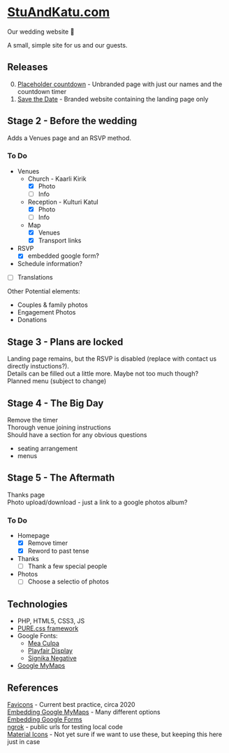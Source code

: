 # [StuAndKatu.com](https://stuandkatu.com)

Our wedding website 💍

A small, simple site for us and our guests.

## Releases

0. [Placeholder countdown](https://github.com/solpyro/wedding/releases/tag/0.1.2) - Unbranded page with just our names and the countdown timer
1. [Save the Date](https://github.com/solpyro/wedding/releases/tag/1.0.0) - Branded website containing the landing page only

## Stage 2 - Before the wedding

Adds a Venues page and an RSVP method.

### To Do

- Venues
    - Church - Kaarli Kirik
        - [x] Photo
        - [ ] Info
    - Reception - Kulturi Katul 
        - [x] Photo
        - [ ] Info
    - Map
        - [x] Venues
        - [x] Transport links
- RSVP
    - [x] embedded google form?
- Schedule information?
- [ ] Translations

Other Potential elements:
- Couples & family photos
- Engagement Photos
- Donations

## Stage 3 - Plans are locked

Landing page remains, but the RSVP is disabled (replace with contact us directly instuctions?).  
Details can be filled out a little more. Maybe not too much though?  
Planned menu (subject to change)  

## Stage 4 - The Big Day

Remove the timer  
Thorough venue joining instructions  
Should have a section for any obvious questions  

- seating arrangement
- menus

## Stage 5 - The Aftermath

Thanks page  
Photo upload/download - just a link to a google photos album?

### To Do

- Homepage
    - [x] Remove timer
    - [x] Reword to past tense
- Thanks
    - [ ] Thank a few special people
- Photos
    - [ ] Choose a selectio of photos

## Technologies

- PHP, HTML5, CSS3, JS
- [PURE.css framework](https://purecss.io/)
- Google Fonts:
	- [Mea Culpa](https://fonts.google.com/specimen/Mea+Culpa)
    - [Playfair Display](https://fonts.google.com/specimen/Playfair+Display)
    - [Signika Negative](https://fonts.google.com/specimen/Signika+Negative)
- [Google MyMaps](https://www.google.com/maps/d/u/2/edit?mid=1J22VIHL5AnnKP18g5PAfL9n_CttLZAmi&ll=59.43792965773319%2C24.73904526936969&z=14)

## References

[Favicons](https://www.codegrepper.com/code-examples/html/meta+icon+html) - Current best practice, circa 2020  
[Embedding Google MyMaps](https://blog.duda.co/responsive-google-maps-for-your-website) - Many different options  
[Embedding Google Forms](https://paperform.co/blog/embed-google-form/)  
[ngrok](https://ngrok.com/) - public urls for testing local code  
[Material Icons](https://developers.google.com/fonts/docs/material_icons#setup_method_1_using_via_google_fonts) - Not yet sure if we want to use these, but keeping this here just in case